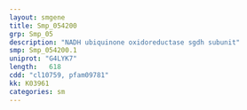 ```yaml
---
layout: smgene
title: Smp_054200
grp: Smp_05
description: "NADH ubiquinone oxidoreductase sgdh subunit"
smp: Smp_054200.1
uniprot: "G4LYK7"
length:   618
cdd: "cl10759, pfam09781"
kk: K03961
categories: sm
---
```

